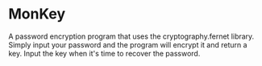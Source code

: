 # MonKey
A password encryption program that uses the cryptography.fernet library. 
Simply input your password and the program will encrypt it and return a key. Input the key
when it's time to recover the password.
